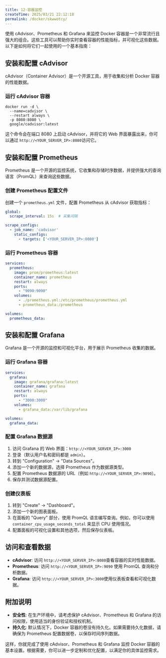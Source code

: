 ```yaml
---
title: 12-容器监控
createTime: 2025/03/21 22:12:18
permalink: /docker/skwwotcy/
---
```


使用 cAdvisor、Prometheus 和 Grafana 来监控 Docker 容器是一个非常流行且强大的组合。这些工具可以帮助你实时查看容器的性能指标，并可视化这些数据。以下是如何将它们一起使用的一个基本指南：

## 安装和配置 cAdvisor

cAdvisor（Container Advisor）是一个开源工具，用于收集和分析 Docker 容器的性能数据。

### 运行 cAdvisor 容器

```console
docker run -d \
  --name=cadvisor \
  --restart always \
  -p 8080:8080 \
  google/cadvisor:latest
```

这个命令会在端口 8080 上启动 cAdvisor，并将它的 Web 界面暴露出来，你可以通过 `http://<YOUR_SERVER_IP>:8080`​ 访问它。

## 安装和配置 Prometheus

Prometheus 是一个开源的监控系统，它收集和存储时序数据，并提供强大的查询语言（PromQL）来查询这些数据。

### 创建 Prometheus 配置文件

创建一个 `prometheus.yml`​ 文件，配置 Prometheus 从 cAdvisor 获取指标：

```yml
global:
  scrape_interval: 15s  # 采集间隔

scrape_configs:
  - job_name: 'cadvisor'
    static_configs:
      - targets: ['<YOUR_SERVER_IP>:8080']
```

### 运行 Prometheus 容器

```yml
services:
  prometheus:
    image: prom/prometheus:latest
    container_name: prometheus
    restart: always
    ports:
      - "9090:9090"
    volumes:
      - ./prometheus.yml:/etc/prometheus/prometheus.yml
      - prometheus_data:/prometheus

volumes:
  prometheus_data:
```

## 安装和配置 Grafana

Grafana 是一个开源的监控和可视化平台，用于展示 Prometheus 收集的数据。

### 运行 Grafana 容器

```yml
services:
  grafana:
    image: grafana/grafana:latest
    container_name: grafana
    restart: always
    ports:
      - "3000:3000"
    volumes:
      - grafana_data:/var/lib/grafana

volumes:
  grafana_data:
```

### 配置 Grafana 数据源

1. 访问 Grafana 的 Web 界面：`http://<YOUR_SERVER_IP>:3000`​
2. 登录（默认用户名和密码都是 `admin`​）。
3. 转到 "Configuration" -> "Data Sources"。
4. 添加一个新的数据源，选择 Prometheus 作为数据源类型。
5. 配置 Prometheus 数据源的 URL（例如 `http://<YOUR_SERVER_IP>:9090`​）。
6. 保存并测试数据源配置。

### 创建仪表板

1. 转到 "Create" -> "Dashboard"。
2. 添加一个新的图表面板。
3. 在面板的 "Query" 部分，使用 PromQL 语言编写查询。例如，你可以使用 `container_cpu_usage_seconds_total`​ 来显示 CPU 使用情况。
4. 配置面板的可视化设置和其他选项，然后保存仪表板。

## 访问和查看数据

* **cAdvisor**: 访问 `http://<YOUR_SERVER_IP>:8080`​ 查看容器的实时性能数据。
* **Prometheus**: 访问 `http://<YOUR_SERVER_IP>:9090`​ 使用 PromQL 查询和分析数据。
* **Grafana**: 访问 `http://<YOUR_SERVER_IP>:3000`​ 使用仪表板查看和可视化数据。

## 附加说明

* **安全性**: 在生产环境中，请考虑保护 cAdvisor、Prometheus 和 Grafana 的访问权限，使用适当的身份验证和授权机制。
* **持久化**: 默认情况下，Docker 容器的卷没有持久化。如果需要持久化数据，请确保为 Prometheus 配置数据卷，以保存时间序列数据。

这样，你就完成了使用 cAdvisor、Prometheus 和 Grafana 监控 Docker 容器的基本设置。根据需要，你可以进一步定制和优化配置，以满足你的具体监控需求。
